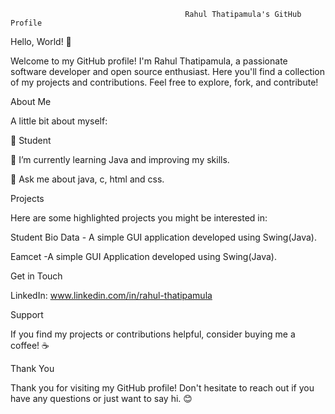 <!--- - 👋 Hi, I’m @rahul-thatipamula
- 👀 I’m interested in ...
- 🌱 I’m currently learning ...
- 💞️ I’m looking to collaborate on ...
- 📫 How to reach me ...
- 😄 Pronouns: ...
- ⚡ Fun fact: ...
--->
<!---
rahul-thatipamula/rahul-thatipamula is a ✨ special ✨ repository because its `README.md` (this file) appears on your GitHub profile.
You can click the Preview link to take a look at your changes.
--->

                                           Rahul Thatipamula's GitHub Profile

Hello, World! 👋

Welcome to my GitHub profile! I'm Rahul Thatipamula, a passionate software developer and open source enthusiast. Here you'll find a collection of my projects and contributions. Feel free to explore, fork, and contribute!

About Me

A little bit about myself:


💼 Student

🌱 I’m currently learning Java and improving my skills.

💬 Ask me about java, c, html and css.


Projects

Here are some highlighted projects you might be interested in:

Student Bio Data - A simple GUI application developed using Swing(Java).

Eamcet -A simple GUI Application developed using Swing(Java).

<!--- Portfolio Website - My personal portfolio website showcasing my work and skills. --->

Get in Touch

LinkedIn: www.linkedin.com/in/rahul-thatipamula


Support

If you find my projects or contributions helpful, consider buying me a coffee! ☕️



Thank You

Thank you for visiting my GitHub profile! Don't hesitate to reach out if you have any questions or just want to say hi. 😊
